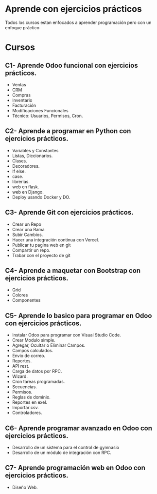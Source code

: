 # Aprende con ejercicios prácticos
Todos los cursos estan enfocados a aprender programación pero con un enfoque práctico

# Cursos

## C1- Aprende Odoo funcional con ejercicios prácticos.
- Ventas
- CRM
- Compras
- Inventario
- Facturación
- Modificaciones Funcionales
- Técnico: Usuarios, Permisos, Cron.

## C2- Aprende a programar en Python con ejercicios prácticos.
- Variables y Constantes
- Listas, Diccionarios.
- Clases.
- Decoradores.
- If else.
- case.
- librerias.
- web en flask.
- web en Django.
- Deploy usando Docker y DO.

## C3- Aprende Git con ejercicios prácticos.
- Crear un Repo
- Crear una Rama
- Subir Cambios.
- Hacer una integración continua con Vercel.
- Publicar tu pagina web en git
- Compartir un repo.
- Trabar con el proyecto de git
## C4- Aprende a maquetar con Bootstrap con ejercicios prácticos.
- Grid
- Colores
- Componentes
## C5- Aprende lo basico para programar en Odoo con ejercicios prácticos.
- Instalar Odoo para programar con Visual Studio Code.
- Crear Modulo simple.
- Agregar, Ocultar o Eliminar Campos.
- Campos calculados.
- Envio de correo.
- Reportes.
- API rest.
- Carga de datos por RPC.
- Wizard.
- Cron tareas programadas.
- Secuencias.
- Permisos.
- Reglas de dominio.
- Reportes en exel.
- Importar csv.
- Controladores.
## C6- Aprende programar avanzado en Odoo con ejercicios prácticos.
- Desarrollo de un sistema para el control de gymnasio
- Desarrollo de un módulo de integración con RPC.
## C7- Aprende programación web en Odoo con ejercicios prácticos.
- Diseño Web.

